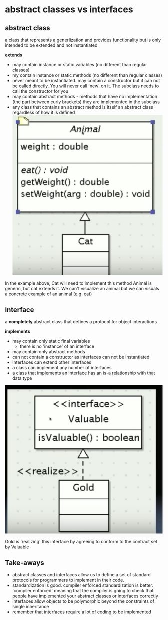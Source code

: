 # abstract classes vs interfaces

## abstract class
a class that represents a generlization and provides functionality but is only intended to be extended and not instantiated

**extends**

- may contain instance or static variables (no different than regular classes)
- my contain instance or static methods (no different than regular classes)
- never meant to be instantiated. may contain a constructor but it can not be called directly. You will never call 'new' on it. The subclass needs to call the constructor for you
- may contain abstract methods - methods that have no implementation (the part between curly brackets) they are implemented in the subclass
- any class that contains an abstract method is itself an abstract class regardless of how it is defined
![](abstract.png)

In the example above, Cat will need to implement this method
Animal is generic, but cat extends it. We can't visualize an animal but we can visuals a concrete example of an animal (e.g. cat)

## interface

a **completely** abstract class that defines a protocol for object interactions

**implements**

- may contain only static final variables 
  - there is no 'instance' of an interface
- may contain only abstract methods
- can not contain a constructor as interfaces can not be instantiated
- interfaces can extend other interfaces
- a class can implement any number of interfaces
- a class that implements an interface has an is-a relationship with that data type

![](interface.png)

Gold is 'realizing' this interface by agreeing to conform to the contract set by Valuable

## Take-aways
- abstract classes and interfaces allow us to define a set of standard protocols for programmers to implement in their code.
- standardization is good. compiler enforced standardization is better. 'compiler enforced' meaning that the compiler is going to check that people have implemented your abstract classes or interfaces correctly
- interfaces allow objects to be polymorphic beyond the constraints of single inheritance
- remember that interfaces require a lot of coding to be implemented